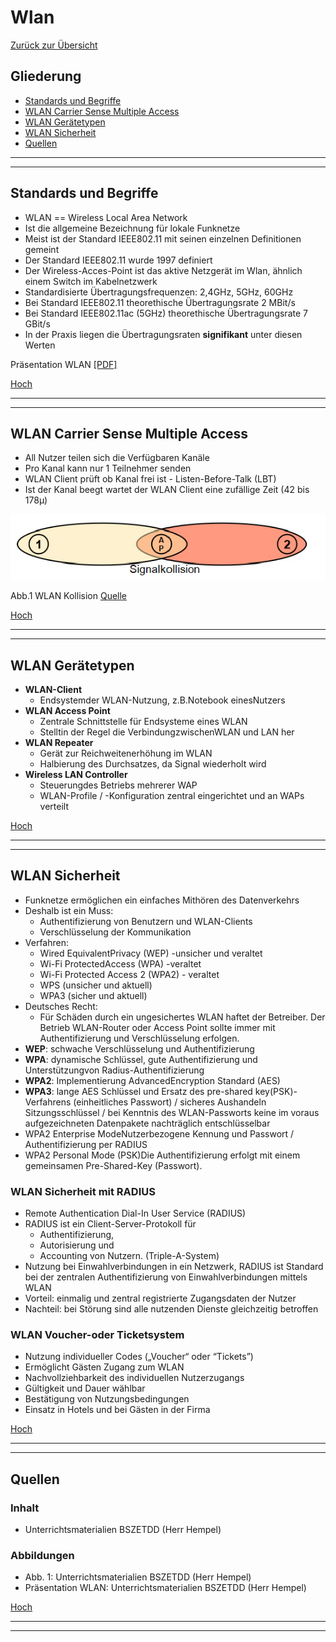 # Wlan

[Zurück zur Übersicht](../readme.md)

## Gliederung

- [Standards und Begriffe](#standards-und-begriffe)
- [WLAN Carrier Sense Multiple Access](#wlan-carrier-sense-multiple-access)
- [WLAN Gerätetypen](#wlan-gerätetypen)
- [WLAN Sicherheit](#wlan-sicherheit)
- [Quellen](#quellen)

----
----

## Standards und Begriffe

- WLAN == Wireless Local Area Network
- Ist die allgemeine Bezeichnung für lokale Funknetze
- Meist ist der Standard IEEE802.11 mit seinen einzelnen Definitionen gemeint
- Der Standard IEEE802.11 wurde 1997 definiert 
- Der Wireless-Acces-Point ist das aktive Netzgerät im Wlan, ähnlich einem Switch im Kabelnetzwerk
- Standardisierte Übertragungsfrequenzen: 2,4GHz, 5GHz, 60GHz
- Bei Standard IEEE802.11 theorethische Übertragungsrate 2 MBit/s
- Bei Standard IEEE802.11ac (5GHz) theorethische Übertragungsrate 7 GBit/s
- In der Praxis liegen die Übertragungsraten **signifikant** unter diesen Werten

Präsentation WLAN [[PDF]](./material/FI_LF9_05_WLAN_20221212.pdf)

[Hoch](#gliederung)

---
---

## WLAN Carrier Sense Multiple Access

- All Nutzer teilen sich die Verfügbaren Kanäle
- Pro Kanal kann nur 1 Teilnehmer senden
- WLAN Client prüft ob Kanal frei ist - Listen-Before-Talk (LBT)
- Ist der Kanal beegt wartet der WLAN Client eine zufällige Zeit (42 bis 178μ)

![Abb. 1 Wlan Kollision](./img/wlan-kollision.png)

Abb.1 WLAN Kollision [Quelle](#abbildungen)

[Hoch](#gliederung)

---
---

## WLAN Gerätetypen

- **WLAN-Client**
    - Endsystemder WLAN-Nutzung, z.B.Notebook einesNutzers
- **WLAN Access Point**
    - Zentrale Schnittstelle für Endsysteme eines WLAN 
    - Stelltin der Regel die VerbindungzwischenWLAN und LAN her
- **WLAN Repeater**
    - Gerät zur Reichweitenerhöhung im WLAN
    - Halbierung des Durchsatzes, da Signal wiederholt wird
- **Wireless LAN Controller**
    - Steuerungdes Betriebs mehrerer WAP
    - WLAN-Profile / -Konfiguration zentral eingerichtet und an WAPs verteilt

[Hoch](#gliederung)

---
---

## WLAN Sicherheit

- Funknetze ermöglichen ein einfaches Mithören des Datenverkehrs
- Deshalb ist ein Muss:
    - Authentifizierung von Benutzern und WLAN-Clients 
    - Verschlüsselung der Kommunikation
- Verfahren:
    - Wired EquivalentPrivacy (WEP) -unsicher und veraltet
    - Wi-Fi ProtectedAccess (WPA)  -veraltet
    - Wi-Fi Protected Access 2 (WPA2) - veraltet
    - WPS (unsicher und aktuell)
    - WPA3 (sicher und aktuell)
- Deutsches Recht:
    - Für Schäden durch ein ungesichertes WLAN haftet der Betreiber. Der Betrieb WLAN-Router oder Access Point sollte immer mit Authentifizierung und Verschlüsselung erfolgen.
- **WEP**: schwache Verschlüsselung und Authentifizierung
- **WPA**: dynamische Schlüssel, gute Authentifizierung und Unterstützungvon Radius-Authentifizierung
- **WPA2**: Implementierung AdvancedEncryption Standard (AES)
- **WPA3**: lange AES Schlüssel und Ersatz des pre-shared key(PSK)-Verfahrens (einheitliches Passwort) / sicheres Aushandeln Sitzungsschlüssel / bei Kenntnis des WLAN-Passworts keine im voraus aufgezeichneten Datenpakete nachträglich entschlüsselbar
- WPA2 Enterprise ModeNutzerbezogene Kennung und Passwort / Authentifizierung per RADIUS
- WPA2 Personal Mode (PSK)Die Authentifizierung erfolgt mit einem gemeinsamen Pre-Shared-Key (Passwort).

### WLAN Sicherheit mit RADIUS

- Remote Authentication Dial-In User Service (RADIUS)
- RADIUS ist ein Client-Server-Protokoll für
    - Authentifizierung,
    - Autorisierung und
    - Accounting von Nutzern. (Triple-A-System) 
- Nutzung bei Einwahlverbindungen in ein Netzwerk, RADIUS ist Standard bei der zentralen Authentifizierung von Einwahlverbindungen mittels WLAN
- Vorteil: einmalig und zentral registrierte Zugangsdaten der Nutzer
- Nachteil: bei Störung sind alle nutzenden Dienste gleichzeitig betroffen

### WLAN Voucher-oder Ticketsystem

- Nutzung individueller Codes („Voucher“ oder “Tickets”)
- Ermöglicht Gästen Zugang zum WLAN
- Nachvollziehbarkeit des individuellen Nutzerzugangs
- Gültigkeit und Dauer wählbar
- Bestätigung von Nutzungsbedingungen
- Einsatz in Hotels und bei Gästen in der Firma

[Hoch](#gliederung)

---
---


## Quellen

### Inhalt

- Unterrichtsmaterialien BSZETDD (Herr Hempel)

### Abbildungen

- Abb. 1: Unterrichtsmaterialien BSZETDD (Herr Hempel)
- Präsentation WLAN: Unterrichtsmaterialien BSZETDD (Herr Hempel)

[Hoch](#gliederung)

---
---
